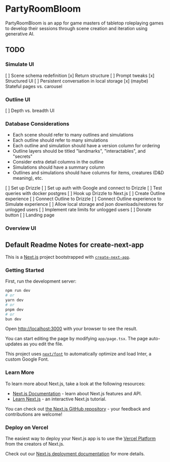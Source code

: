 # PartyRoomBloom

PartyRoomBloom is an app for game masters of tabletop roleplaying games to develop their sessions through scene creation and iteration using generative AI.

## TODO

### Simulate UI

[ ] Scene schema redefinition
[x] Return structure
[ ] Prompt tweaks
[x] Structured UI
[ ] Persistent conversation in local storage
[x] (maybe) Stateful pages vs. carousel

### Outline UI

[ ] Depth vs. breadth UI

### Database Considerations

- Each scene should refer to many outlines and simulations
- Each outline should refer to many simulations
- Each outline and simulation should have a version column for ordering
- Outline layers should be titled "landmarks", "interactables", and "secrets"
- Consider extra detail columns in the outline
- Simulations should have a summary column
- Outlines and simulations should have columns for items, creatures (D&D meaning), etc.

[ ] Set up Drizzle
[ ] Set up auth with Google and connect to Drizzle
[ ] Test queries with docker postgres
[ ] Hook up Drizzle to Next.js
[ ] Create Outline experience
[ ] Connect Outline to Drizzle
[ ] Connect Outline experience to Simulate experience
[ ] Allow local storage and json downloads/restores for unlogged users
[ ] Implement rate limits for unlogged users
[ ] Donate button
[ ] Landing page

### Overview UI

## Default Readme Notes for create-next-app

This is a [Next.js](https://nextjs.org/) project bootstrapped with [`create-next-app`](https://github.com/vercel/next.js/tree/canary/packages/create-next-app).

### Getting Started

First, run the development server:

```bash
npm run dev
# or
yarn dev
# or
pnpm dev
# or
bun dev
```

Open [http://localhost:3000](http://localhost:3000) with your browser to see the result.

You can start editing the page by modifying `app/page.tsx`. The page auto-updates as you edit the file.

This project uses [`next/font`](https://nextjs.org/docs/basic-features/font-optimization) to automatically optimize and load Inter, a custom Google Font.

### Learn More

To learn more about Next.js, take a look at the following resources:

- [Next.js Documentation](https://nextjs.org/docs) - learn about Next.js features and API.
- [Learn Next.js](https://nextjs.org/learn) - an interactive Next.js tutorial.

You can check out [the Next.js GitHub repository](https://github.com/vercel/next.js/) - your feedback and contributions are welcome!

### Deploy on Vercel

The easiest way to deploy your Next.js app is to use the [Vercel Platform](https://vercel.com/new?utm_medium=default-template&filter=next.js&utm_source=create-next-app&utm_campaign=create-next-app-readme) from the creators of Next.js.

Check out our [Next.js deployment documentation](https://nextjs.org/docs/deployment) for more details.
